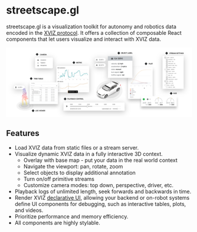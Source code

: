 # streetscape.gl

streetscape.gl is a visualization toolkit for autonomy and robotics data encoded in the
[XVIZ protocol](https://github.com/uber/xviz/blob/master/docs/README.md). It offers a collection of
composable React components that let users visualize and interact with XVIZ data.

![UI Components](./images/ui-controls.png)

## Features

- Load XVIZ data from static files or a stream server.
- Visualize dynamic XVIZ data in a fully interactive 3D context.
  - Overlay with base map - put your data in the real world context
  - Navigate the viewport: pan, rotate, zoom
  - Select objects to display additional annotation
  - Turn on/off primitive streams
  - Customize camera modes: top down, perspective, driver, etc.
- Playback logs of unlimited length, seek forwards and backwards in time.
- Render XVIZ
  [declarative UI](https://github.com/uber/xviz/blob/master/docs/declarative-ui/overview.md),
  allowing your backend or on-robot systems define UI components for debugging, such as interactive
  tables, plots, and videos.
- Prioritize performance and memory efficiency.
- All components are highly stylable.
